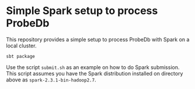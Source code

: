 Simple Spark setup to process ProbeDb
=====================================

This repository provides a simple setup to process ProbeDb with
Spark on a local cluster.

```
sbt package
```

Use the script ```submit.sh``` as an example on how to do Spark
submission. This script assumes you have the Spark distribution
installed on directory above as ```spark-2.3.1-bin-hadoop2.7```.
